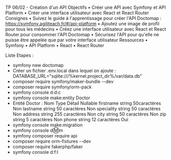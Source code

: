 TP 06/02 - Création d'un API
Objectifs
• Créer une API avec Symfony et API Platform
• Créer une interface utilisateur avec React et React Router
Consignes
• Suivez le guide à l'apprentissage pour créer l'API Doctomap : https://symfony.agiliteach.fr/#/api-platform
• Ajoutez une image de profil pour tous les médecins
• Créez une interface utilisateur avec React et React Router pour consommer l'API Doctomap
• Sécurisez l'API pour qu'elle ne puisse être appelée que par votre interface utilisateur
Ressources
• Symfony
• API Platform
• React
• React Router


Liste Etapes : 
- symfony new doctomap
- Créer un fichier .env.local dans lequel on ajoute : DATABASE_URL="sqlite:///%kernel.project_dir%/var/data.db"
- composer require symfony/maker-bundle --dev
- composer require symfony/orm-pack
- symfony console d:d:c
- symfony console make:entity Doctor
- Entité Doctor : 
Nom	         Type	       Détail	         Nullable
firstname	  string	  50caractères	       Non
lastname	  string	  50 caractères	       Non
speciality	string	  50 caractères	       Non
address	    string	 255 caractères	       Non
city	      string	  50 caractères	       Non
zip	        string	   5 caractères	       Non
phone	      string	  12 caractères	       Oui
- symfony console make:migration
- symfony console d:m:m
- symfony composer require api
- composer require orm-fixtures --dev
- composer require fakerphp/faker
- symfony console d:f:l